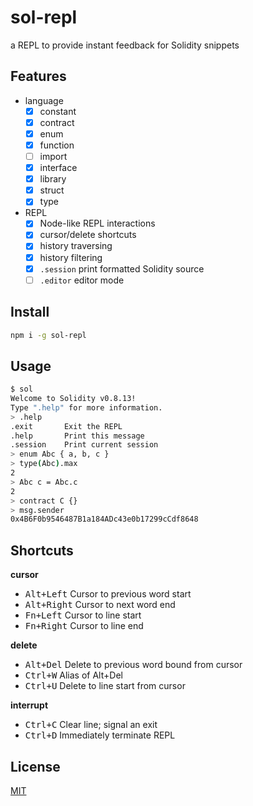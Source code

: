# sol-repl

a REPL to provide instant feedback for Solidity snippets

## Features

* language
  * [x] constant
  * [x] contract
  * [x] enum
  * [x] function
  * [ ] import
  * [x] interface
  * [x] library
  * [x] struct
  * [x] type
* REPL
  * [x] Node-like REPL interactions
  * [x] cursor/delete shortcuts
  * [x] history traversing
  * [x] history filtering
  * [x] `.session` print formatted Solidity source
  * [ ] `.editor` editor mode

## Install

```sh
npm i -g sol-repl
```

## Usage

```sh
$ sol
Welcome to Solidity v0.8.13!
Type ".help" for more information.
> .help
.exit       Exit the REPL
.help       Print this message
.session    Print current session
> enum Abc { a, b, c }
> type(Abc).max
2
> Abc c = Abc.c
2
> contract C {}
> msg.sender
0x4B6F0b9546487B1a184ADc43e0b17299cCdf8648
```

## Shortcuts

**cursor**

* <kbd>Alt+Left</kbd>   Cursor to previous word start
* <kbd>Alt+Right</kbd>  Cursor to next word end
* <kbd>Fn+Left</kbd>    Cursor to line start
* <kbd>Fn+Right</kbd>   Cursor to line end

**delete**

* <kbd>Alt+Del</kbd>    Delete to previous word bound from cursor
* <kbd>Ctrl+W</kbd>     Alias of Alt+Del
* <kbd>Ctrl+U</kbd>     Delete to line start from cursor

**interrupt**

* <kbd>Ctrl+C</kbd>     Clear line; signal an exit
* <kbd>Ctrl+D</kbd>     Immediately terminate REPL

## License

[MIT](./LICENSE)
